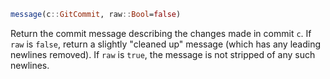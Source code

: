 ```julia
message(c::GitCommit, raw::Bool=false)
```

Return the commit message describing the changes made in commit `c`. If `raw` is `false`, return a slightly "cleaned up" message (which has any leading newlines removed). If `raw` is `true`, the message is not stripped of any such newlines.
